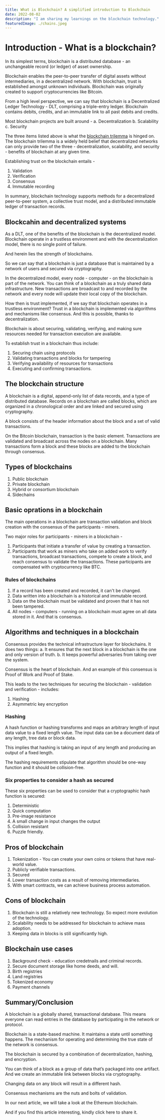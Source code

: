 ```yaml
---
title: What is Blockchain? A simplified introduction to Blockchain
date: 2022-08-02
description: "I am sharing my learnings on the blockchain technology."
featuredImage: ./chains.jpeg
---
```

# Introduction - What is a blockchain?

In its simplest terms, blockchain is a distributed database - an unchangeable record (or ledger) of asset ownership.

Blockchain enables the peer-to-peer transfer of digital assets without intermediaries, in a decentralized network. With blockchain, trust is established amongst unknown individuals. Blockchain was originally created to support cryptocurrencies like Bitcoin.

From a high level perspective, we can say that blockchain is a Decentralized Ledger Technology - DLT, comprising a triple-entry ledger. Blockchain contains debits, credits, and an immutable link to all past debits and credits.

Most blockchain projects are built around - 
    a. Decentralization
    b. Scalability
    c. Security

The three items listed above is what the [blockchain trilemma](<https://twitter.com/charliecodes/status/1547211026160123906>) is hinged on. The blockchain trilemma is a widely held belief that decentralized networks can only provide two of the three - decentralization, scalability, and security - benefits of blockchain at any given time.

Establishing trust on the blockchain entails -

   1. Validation
   2. Verification
   3. Consensus
   4. Immutable recording

In summary, blockchain technology supports methods for a decentralized peer-to-peer system, a collective trust model, and a distributed immutable ledger of transaction records.

## Blockcahin and decentralized systems
As a DLT, one of the benefits of the blockchain is the decentralized model. Blockchain operate in a trustless environment and with the decentralization model, there is no single point of failure.

And herein lies the strength of blockchains.

So we can say that a blockchain is just a database that is maintained by a network of users and secured via cryptography.

In the decentralized model, every node - computer - on the blockchain is part of the network. You can think of a blockchain as a truly shared data infrastructure. New transactions are broadcast to and recorded by the network and every node will update their local copy of the blockchain.

How then is trust implemented, if we say that blockchain operates in a trustless environment? Trust in a blockchain is implemented via algorithms and mechanisms like consensus. And this is possible, thanks to decentralization.

Blockchain is about securing, validating, verifying, and making sure resources needed for transaction execution are available.

To establish trust in a blockchain thus include:

   1. Securing chain using protocols
   2. Validating transactions and blocks for tampering
   3. Verifying availability of resources for transactions
   4. Executing and confirming transactions.

## The blockchain structure

A blockchain is a digital, append-only list of data records, and a type of distributed database. Records on a blockchain are called blocks, which are organized in a chronological order and are linked and secured using cryptography.

A block consists of the header information about the block and a set of valid transactions.

On the Bitcoin blockchain, transaction is the basic element. Transactions are validated and broadcast across the nodes on a blockchain. Many transactions form a block and these blocks are added to the blockchain through consensus.


## Types of blockchains

1. Public blockchain
2. Private blockchain
3. Hybrid or consortium blockchain
4. Sidechains

## Basic oprations in a blockchain
The main operations in a blockchain are transaction validation and block creation with the consensus of the participants - miners.

Two major roles for participants - miners in a blockchain -

1. Participants that initiate a transfer of value by creating a transaction.
2. Participants that work as miners who take on added work to verify transactions, broadcast transactions, compete to create a block, and reach consensus to validate the transactions. These participants are compensated with cryptocurrency like BTC.

### Rules of blockchains
1. If a record has been created and recorded, it can't be changed.
2. Data written into a blockchain is a historical and immutable record.
3. Data on the blockchain must be validated and proven that it has not been tampered.
4. All nodes - computers - running on a blockchain must agree on all data stored in it. And that is consensus.

## Algorithms and techniques in a blockchain

Consensus provides the technical infrastructure layer for blockchains. It does two things:
   a. It ensures that the next block in a blockchain is the one and only version of truth.
   b. It keeps powerful adversaries from taking over the system.

Consensus is the heart of blockchain. And an example of this consensus is Proof of Work and Proof of Stake. 

This leads to the two techniques for securing the blockchain - validation and verification - includes:
1. Hashing
2. Asymmetric key encryption

### Hashing
A hash function or hashing transforms and maps an arbitrary length of input data value to a fixed length value. The input data can be a document data of any length, tree data or block data.

This implies that hashing is taking an input of any length and producing an output of a fixed length.

The hashing requirements stipulate that algorithm should be one-way function and it should be collision-free.

### Six properties to consider a hash as secured

These six properties can be used to consider that a cryptographic hash function is secured:

1. Deterministic
2. Quick computation
3. Pre-image resistance
4. A small change in input changes the output
5. Collision resistant
6. Puzzle friendly.

## Pros of blockchain

1. Tokenization - You can create your own coins or tokens that have real-world value.
2. Publicly verifiable transactions.
3. Secured
4. Lower transaction costs as a result of removing intermediaries.
5. With smart contracts, we can achieve business process automation.

## Cons of blockchain

1. Blockchain is still a relatively new technology. So expect more evolution of the technology.
2. Scalability needs to be addressed for blockchain to achieve mass adoption.
3. Keeping data in blocks is still significantly high.

## Blockchain use cases
1. Background check - education credetnails and criminal records.
2. Secure document storage like home deeds, and will.
3. Birth registries
4. Land registries
5. Tokenized economy
6. Payment channels 
   
## Summary/Conclusion

A blockchain is a globally shared, transactional database. This means everyone can read entries in the database by participating in the network or protocol.

Blockchain is a state-based machine. It maintains a state until something happens. The mechanism for operating and determining the true state of the network is consensus. 

The blockchain is secured by a combination of decentralization, hashing, and encryption.

You can think of a block as a group of data that’s packaged into one artifact. And we create an immutable link between blocks via cryptography.

Changing data on any block will result in a different hash.

Consensus mechanisms are the nuts and bolts of validation.

In our next article, we will take a look at the Ethereum blockchain.

And if you find this article interesting, kindly click here to share it.